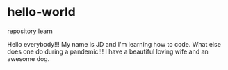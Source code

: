 # hello-world
repository learn


Hello everybody!!!
My name is JD and I'm learning how to code. What else does one do during a pandemic!!!
I have a beautiful loving wife and an awesome dog.
